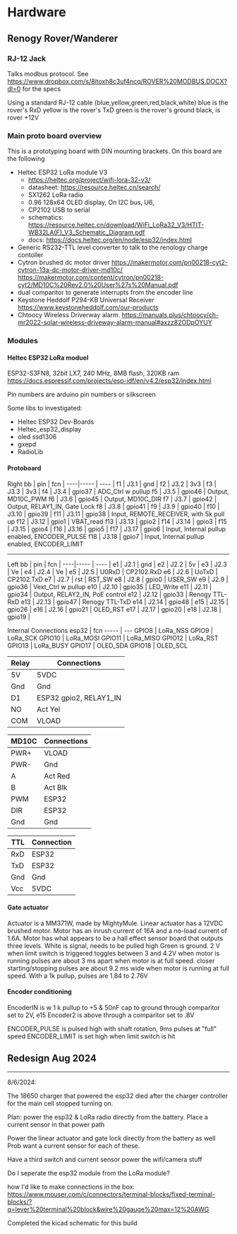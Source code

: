 # Hardware
## Renogy Rover/Wanderer
### RJ-12 Jack 
Talks modbus protocol. See https://www.dropbox.com/s/8itoxh8c3uf4ncq/ROVER%20MODBUS.DOCX?dl=0 for the specs

Using a standard RJ-12 cable (blue,yellow,green,red,black,white)
blue is the rover's RxD
yellow is the rover's TxD
green is the rover's ground
black, is rover +12V

### Main proto board overview
This is a prototyping board with DIN mounting brackets. On this board are the following

* Heltec ESP32 LoRa module V3
   * https://heltec.org/project/wifi-lora-32-v3/
   * datasheet: https://resource.heltec.cn/search/
   * SX1262 LoRa radio 
   * 0.96 128x64 OLED display, On I2C bus, U6, 
   * CP2102 USB to serial
   * schematics: https://resource.heltec.cn/download/WiFi_LoRa32_V3/HTIT-WB32LA(F)_V3_Schematic_Diagram.pdf
   * docs: https://docs.heltec.org/en/node/esp32/index.html
* Generic RS232-TTL level converter to talk to the renology charge contoller 
* Cytron brushed dc motor driver https://makermotor.com/pn00218-cyt2-cytron-13a-dc-motor-driver-md10c/
   https://makermotor.com/content/cytron/pn00218-cyt2/MD10C%20Rev2.0%20User%27s%20Manual.pdf
* dual comparitor to generate interrupts from the encoder line
* Keystone Heddolf  P294-KB Universal Receiver
   https://www.keystoneheddolf.com/our-products
* Chtoocy Wireless Driverway alarm.
   https://manuals.plus/chtoocy/ch-mr2022-solar-wireless-driveway-alarm-manual#axzz82ODpOYUY

### Modules

#### Heltec ESP32 LoRa moduel
ESP32-S3FN8, 32bit LX7, 240 MHz, 8MB flash, 320KB ram
https://docs.espressif.com/projects/esp-idf/en/v4.2/esp32/index.html

Pin numbers are arduino pin numbers or silkscreen

Some libs to investigated:
* Heltec ESP32 Dev-Boards
* Heltec_esp32_display
* oled ssd1306
* gxepd
* RadioLib

#### Protoboard
Right
bb  | pin   | fcn    |
----|-----  | ----   |
f1  | J3.1  | gnd    |
f2  | J3.2  | 3v3    |
f3  | J3.3  | 3v3    |
f4  | J3.4  | gpio37 | ADC_Ctrl w pullup
f5  | J3.5  | gpio46 | Output, MD10C_PWM
f6  | J3.6  | gpio45 | Output, MD10C_DIR
f7  | J3.7  | gpio42 | Output, RELAY1_IN, Gate Lock
f8  | J3.8  | gpio41 | 
f9  | J3.9  | gpio40 | 
f10 | J3.10 | gpio39 | 
f11 | J3.11 | gpio38 | Input, REMOTE_RECEIVER, with 5k pull up
f12 | J3.12 | gpio1  | VBAT_read 
f13 | J3.13 | gpio2  | 
f14 | J3.14 | gpio3  |
f15 | J3.15 | gpio4  |
f16 | J3.16 | gpio5  | 
f17 | J3.17 | gpio6  | Input, Internal pullup enabled, ENCODER_PULSE
f18 | J3.18 | gpio7  | Input, Internal pullup enabled, ENCODER_LIMIT

---
Left
bb  | pin   | fcn    | 
----|-----  | ----   | 
e1  | J2.1  | gnd    |
e2  | J2.2  | 5v     |
e3  | J2.3  | Ve     |
e4  | J2.4  | Ve     |
e5  | J2.5  | U0RxD  | CP2102.RxD
e6  | J2.6  | UoTxD  | CP2102.TxD
e7  | J2.7  | rst    | RST_SW
e8  | J2.8  | gpio0  | USER_SW
e9  | J2.9  | gpio36 | Vext_Ctrl w pullup
e10 | J2.10 | gpio35 | LED_Write
e11 | J2.11 | gpio34 | Output, RELAY2_IN, PoE control
e12 | J2.12 | gpio33 | Renogy TTL-RxD
e13 | J2.13 | gpio47 | Renogy TTL-TxD
e14 | J2.14 | gpio48 |
e15 | J2.15 | gpio26 |
e16 | J2.16 | gpio21 | OLED_RST
e17 | J2.17 | gpio20 |
e18 | J2.18 | gpio19 |

Internal Connections
esp32  | fcn
-----  | ---
GPIO8  | LoRa_NSS
GPIO9  | LoRa_SCK
GPIO10 | LoRa_MOSI
GPIO11 | LoRa_MISO
GPIO12 | LoRa_RST
GPIO13 | LoRa_BUSY
GPIO17 | OLED_SDA
GPIO18 | OLED_SCL

| Relay   | Connections
|---------|------------
| 5V      | 5VDC
| Gnd     | Gnd
| D1      | ESP32 gpio2, RELAY1_IN
| NO      | Act Yel
| COM     | VLOAD

| MD10C   | Connections
|---------|------------
| PWR+    | VLOAD
| PWR-    | Gnd
| A       | Act Red
| B       | Act Blk
| PWM     | ESP32 
| DIR     | ESP32
| Gnd     | Gnd

| TTL     | Connection
|---------|------------
| RxD     | ESP32
| TxD     | ESP32
| Gnd     | Gnd
| Vcc     | 5VDC

#### Gate actuator
Actuator is a MM371W, made by MightyMule.
Linear actuator has a 12VDC brushed motor. Motor has an inrush current of 16A and a no-load current of 1.6A.
Motor has what appears to be a hall effect sensor board that outputs three levels.
White is signal, needs to be pulled high
Green is ground.
2 V when limit switch is triggered
toggles between 3 and 4.2V when motor is running
pulses are about 3 ms apart when motor is at full speed. closer starting/stopping
pulses are about 9.2 ms wide when motor is running at full speed.
With a 1k pullup, pulses are 1.84 to 2.76V

#### Encoder conditioning
EncoderIN is w 1 k pullup to +5 & 50nF cap to ground through comparitor set to 2V, e15
Encoder2 is above through a comparitor set to .8V

ENCODER_PULSE is pulsed high with shaft rotation, 9ms pulses at "full" speed
ENCODER_LIMIT is set high when limit switch is hit


## Redesign Aug 2024

---------
8/6/2024:

 The 18650 charger that powered the esp32 died after the charger controller for the main cell
 stopped turning on.

 Plan: power the esp32 & LoRa radio directly from the battery. 
 Place a current sensor in that power path

 Power the linear actuator and gate lock directly from the battery as well
 Prob want a current sensor for each of these.

 Have a third switch and current sensor power the wifi/camera stuff

 Do I seperate the esp32 module from the LoRa module?

 how I'd like to make connections in the box:
 https://www.mouser.com/c/connectors/terminal-blocks/fixed-terminal-blocks/?q=lever%20terminal%20block&wire%20gauge%20max=12%20AWG

Completed the kicad schematic for this build


